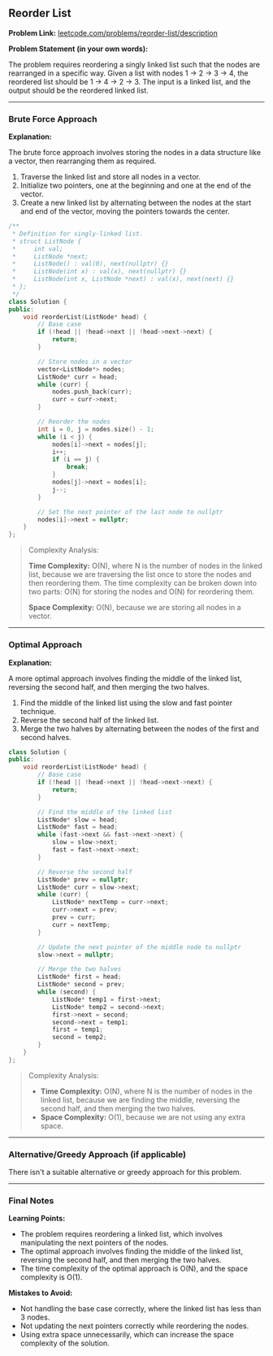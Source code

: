 ## Reorder List

**Problem Link:** [leetcode.com/problems/reorder-list/description](https://leetcode.com/problems/reorder-list/description)

**Problem Statement (in your own words):**

The problem requires reordering a singly linked list such that the nodes are rearranged in a specific way. Given a list with nodes 1 -> 2 -> 3 -> 4, the reordered list should be 1 -> 4 -> 2 -> 3. The input is a linked list, and the output should be the reordered linked list.

---

### Brute Force Approach

**Explanation:**

The brute force approach involves storing the nodes in a data structure like a vector, then rearranging them as required. 

1.  Traverse the linked list and store all nodes in a vector.
2.  Initialize two pointers, one at the beginning and one at the end of the vector.
3.  Create a new linked list by alternating between the nodes at the start and end of the vector, moving the pointers towards the center.

```cpp
/**
 * Definition for singly-linked list.
 * struct ListNode {
 *     int val;
 *     ListNode *next;
 *     ListNode() : val(0), next(nullptr) {}
 *     ListNode(int x) : val(x), next(nullptr) {}
 *     ListNode(int x, ListNode *next) : val(x), next(next) {}
 * };
 */
class Solution {
public:
    void reorderList(ListNode* head) {
        // Base case
        if (!head || !head->next || !head->next->next) {
            return;
        }

        // Store nodes in a vector
        vector<ListNode*> nodes;
        ListNode* curr = head;
        while (curr) {
            nodes.push_back(curr);
            curr = curr->next;
        }

        // Reorder the nodes
        int i = 0, j = nodes.size() - 1;
        while (i < j) {
            nodes[i]->next = nodes[j];
            i++;
            if (i == j) {
                break;
            }
            nodes[j]->next = nodes[i];
            j--;
        }

        // Set the next pointer of the last node to nullptr
        nodes[i]->next = nullptr;
    }
};
```

> Complexity Analysis:
> 
> **Time Complexity:** O(N), where N is the number of nodes in the linked list, because we are traversing the list once to store the nodes and then reordering them. The time complexity can be broken down into two parts: O(N) for storing the nodes and O(N) for reordering them.
> 
> **Space Complexity:** O(N), because we are storing all nodes in a vector.

---

### Optimal Approach

**Explanation:**

A more optimal approach involves finding the middle of the linked list, reversing the second half, and then merging the two halves.

1.  Find the middle of the linked list using the slow and fast pointer technique.
2.  Reverse the second half of the linked list.
3.  Merge the two halves by alternating between the nodes of the first and second halves.

```cpp
class Solution {
public:
    void reorderList(ListNode* head) {
        // Base case
        if (!head || !head->next || !head->next->next) {
            return;
        }

        // Find the middle of the linked list
        ListNode* slow = head;
        ListNode* fast = head;
        while (fast->next && fast->next->next) {
            slow = slow->next;
            fast = fast->next->next;
        }

        // Reverse the second half
        ListNode* prev = nullptr;
        ListNode* curr = slow->next;
        while (curr) {
            ListNode* nextTemp = curr->next;
            curr->next = prev;
            prev = curr;
            curr = nextTemp;
        }

        // Update the next pointer of the middle node to nullptr
        slow->next = nullptr;

        // Merge the two halves
        ListNode* first = head;
        ListNode* second = prev;
        while (second) {
            ListNode* temp1 = first->next;
            ListNode* temp2 = second->next;
            first->next = second;
            second->next = temp1;
            first = temp1;
            second = temp2;
        }
    }
};
```

> Complexity Analysis:
> 
> - **Time Complexity:** O(N), where N is the number of nodes in the linked list, because we are finding the middle, reversing the second half, and then merging the two halves.
> - **Space Complexity:** O(1), because we are not using any extra space.

---

### Alternative/Greedy Approach (if applicable)

There isn't a suitable alternative or greedy approach for this problem.

---

### Final Notes

**Learning Points:**

*   The problem requires reordering a linked list, which involves manipulating the next pointers of the nodes.
*   The optimal approach involves finding the middle of the linked list, reversing the second half, and then merging the two halves.
*   The time complexity of the optimal approach is O(N), and the space complexity is O(1).

**Mistakes to Avoid:**

*   Not handling the base case correctly, where the linked list has less than 3 nodes.
*   Not updating the next pointers correctly while reordering the nodes.
*   Using extra space unnecessarily, which can increase the space complexity of the solution.